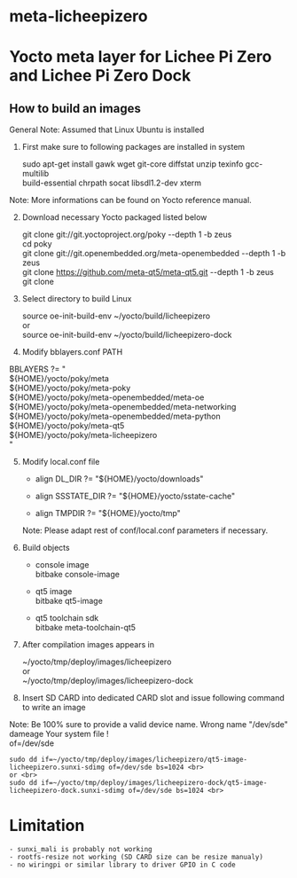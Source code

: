 # meta-licheepizero

# Yocto meta layer for Lichee Pi Zero and Lichee Pi Zero Dock

## How to build an images

General Note:
Assumed that Linux Ubuntu is installed

1. First make sure to following packages are installed in system

	sudo apt-get install gawk wget git-core diffstat unzip texinfo gcc-multilib \
	build-essential chrpath socat libsdl1.2-dev xterm

Note:
More informations can be found on Yocto reference manual.

2. Download necessary Yocto packaged listed below

	git clone git://git.yoctoproject.org/poky --depth 1 -b zeus <br>
cd poky <br>
	git clone git://git.openembedded.org/meta-openembedded --depth 1 -b zeus <br>
	git clone https://github.com/meta-qt5/meta-qt5.git --depth 1 -b zeus <br>
	git clone <br>

3. Select directory to build Linux

	source oe-init-build-env ~/yocto/build/licheepizero <br>
or <br>
	source oe-init-build-env ~/yocto/build/licheepizero-dock <br>

4. Modify bblayers.conf PATH

BBLAYERS ?= " \
  ${HOME}/yocto/poky/meta \
  ${HOME}/yocto/poky/meta-poky \
  ${HOME}/yocto/poky/meta-openembedded/meta-oe \
  ${HOME}/yocto/poky/meta-openembedded/meta-networking \
  ${HOME}/yocto/poky/meta-openembedded/meta-python \
  ${HOME}/yocto/poky/meta-qt5 \
  ${HOME}/yocto/poky/meta-licheepizero \
  "

5. Modify local.conf file

    - align DL_DIR ?= "${HOME}/yocto/downloads" <br>

    - align SSSTATE_DIR ?= "${HOME}/yocto/sstate-cache" <br>
    
    - align TMPDIR ?= "${HOME}/yocto/tmp" <br>

    Note: Please adapt rest of conf/local.conf parameters if necessary. <br>

6. Build objects

    - console image <br>
      bitbake console-image <br>

    - qt5 image <br>
      bitbake qt5-image <br>

    - qt5 toolchain sdk <br>
      bitbake meta-toolchain-qt5 <br>

7. After compilation images appears in

	~/yocto/tmp/deploy/images/licheepizero <br>
or <br>
	~/yocto/tmp/deploy/images/licheepizero-dock <br>

8. Insert SD CARD into dedicated CARD slot and issue following command to write an image

Note:
Be 100% sure to provide a valid device name. Wrong name "/dev/sde" dameage Your system file ! <br>
	of=/dev/sde

	sudo dd if=~/yocto/tmp/deploy/images/licheepizero/qt5-image-licheepizero.sunxi-sdimg of=/dev/sde bs=1024 <br>
	or <br>
	sudo dd if=~/yocto/tmp/deploy/images/licheepizero-dock/qt5-image-licheepizero-dock.sunxi-sdimg of=/dev/sde bs=1024 <br>

# Limitation

	- sunxi_mali is probably not working
	- rootfs-resize not working (SD CARD size can be resize manualy)
	- no wiringpi or similar library to driver GPIO in C code
